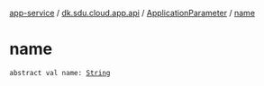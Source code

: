 [app-service](../../index.md) / [dk.sdu.cloud.app.api](../index.md) / [ApplicationParameter](index.md) / [name](./name.md)

# name

`abstract val name: `[`String`](https://kotlinlang.org/api/latest/jvm/stdlib/kotlin/-string/index.html)